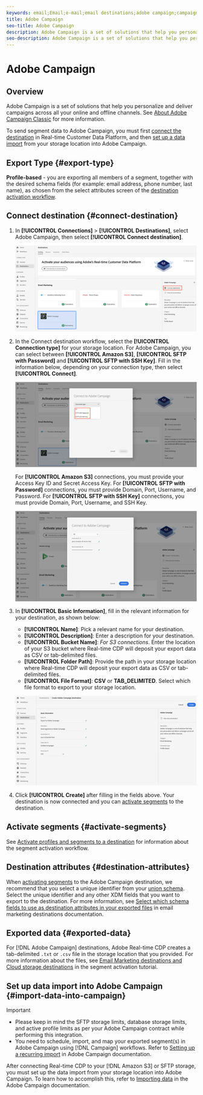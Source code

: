 ```yaml
---
keywords: email;Email;e-mail;email destinations;adobe campaign;campaign
title: Adobe Campaign
seo-title: Adobe Campaign
description: Adobe Campaign is a set of solutions that help you personalize and deliver campaigns across all your online and offline channels.
seo-description: Adobe Campaign is a set of solutions that help you personalize and deliver campaigns across all your online and offline channels.
---
```


# Adobe Campaign

## Overview

Adobe Campaign is a set of solutions that help you personalize and deliver campaigns across all your online and offline channels. See [About Adobe Campaign Classic](https://docs.adobe.com/content/help/en/campaign-classic/using/getting-started/starting-with-adobe-campaign/about-adobe-campaign-classic.html) for more information.

To send segment data to Adobe Campaign, you must first [connect the destination](#connect-destination) in Real-time Customer Data Platform, and then [set up a data import](#import-data-into-campaign) from your storage location into Adobe Campaign.

## Export Type {#export-type}

**Profile-based** - you are exporting all members of a segment, together with the desired schema fields (for example: email address, phone number, last name), as chosen from the select attributes screen of the [destination activation workflow](/help/rtcdp/destinations/activate-destinations.md#select-attributes).

## Connect destination {#connect-destination}

1. In **[!UICONTROL Connections]** > **[!UICONTROL Destinations]**, select Adobe Campaign, then select **[!UICONTROL Connect destination]**.

    ![Connect to adobe campaign](/help/rtcdp/destinations/assets/connect-adobe-campaign.png)

1. In the Connect destination workflow, select the **[!UICONTROL Connection type]** for your storage location. For Adobe Campaign, you can select between **[!UICONTROL Amazon S3]**, **[!UICONTROL SFTP with Password]** and **[!UICONTROL SFTP with SSH Key]**. Fill in the information below, depending on your connection type, then select **[!UICONTROL Connect]**.

    ![Set up Campaign wizard](/help/rtcdp/destinations/assets/adobe-campaign-wizard.png)

    For **[!UICONTROL Amazon S3]** connections, you must provide your Access Key ID and Secret Access Key. 
    For **[!UICONTROL SFTP with Password]** connections, you must provide Domain, Port, Username, and Password.
    For **[!UICONTROL SFTP with SSH Key]** connections, you must provide Domain, Port, Username, and SSH Key.

    ![Fill in Campaign information](/help/rtcdp/destinations/assets/adobe-campaign-step2.png)

1. In **[!UICONTROL Basic Information]**, fill in the relevant information for your destination, as shown below:
   * **[!UICONTROL Name]**: Pick a relevant name for your destination.
   * **[!UICONTROL Description]**: Enter a description for your destination.
   * **[!UICONTROL Bucket Name]**: *For S3 connections*. Enter the location of your S3 bucket where Real-time CDP will deposit your export data as CSV or tab-delimited files. 
   * **[!UICONTROL Folder Path]**: Provide the path in your storage location where Real-time CDP will deposit your export data as CSV or tab-delimited files.
   * **[!UICONTROL File Format]**: **CSV** or **TAB_DELIMITED**. Select which file format to export to your storage location. 

    ![Campaign basic information](/help/rtcdp/destinations/assets/adobe-campaign-basic-information.png)

1. Click **[!UICONTROL Create]** after filling in the fields above. Your destination is now connected and you can [activate segments](/help/rtcdp/destinations/activate-destinations.md) to the destination.

## Activate segments {#activate-segments}

See [Activate profiles and segments to a destination](/help/rtcdp/destinations/activate-destinations.md) for information about the segment activation workflow.

## Destination attributes {#destination-attributes}

When [activating segments](/help/rtcdp/destinations/activate-destinations.md) to the Adobe Campaign destination, we recommend that you select a unique identifier from your [union schema](../../profile/home.md#profile-fragments-and-union-schemas). Select the unique identifier and any other XDM fields that you want to export to the destination. For more information, see [Select which schema fields to use as destination attributes in your exported files](/help/rtcdp/destinations/email-marketing-destinations.md#destination-attributes) in email marketing destinations documentation. 

## Exported data {#exported-data}

For [!DNL Adobe Campaign] destinations, Adobe Real-time CDP creates a tab-delimited `.txt` or `.csv` file in the storage location that you provided. For more information about the files, see [Email Marketing destinations and Cloud storage destinations](/help/rtcdp/destinations/activate-destinations.md#esp-and-cloud-storage) in the segment activation tutorial. 

<!--

Expect a new file to be created in your storage location every day. The file format is:

`Adobe_Campaign_segment<segmentID>_<timestamp-yyyymmddhhmmss>.csv`

```
Adobe_Campaign_segment12341e18-abcd-49c2-836d-123c88e76c39_20200408061804.csv
Adobe_Campaign_segment12341e18-abcd-49c2-836d-123c88e76c39_20200409052200.csv
Adobe_Campaign_segment12341e18-abcd-49c2-836d-123c88e76c39_20200410061130.csv
```

The presence of these files in your storage location is confirmation of successful activation. To understand how the exported files are structured, you can [download a sample .csv file](/help/rtcdp/destinations/assets/sample_export_file_segment12341e18-abcd-49c2-836d-123c88e76c39_20200408061804.csv). This sample file includes the profile attributes `person.firstname`, `person.lastname`, `person.gender`, `person.birthyear`, and `personalEmail.address`.

-->

## Set up data import into Adobe Campaign {#import-data-into-campaign}

>[!IMPORTANT]
>
>* Please keep in mind the SFTP storage limits, database storage limits, and active profile limits as per your Adobe Campaign contract while performing this integration.
>* You need to schedule, import, and map your exported segment(s) in Adobe Campaign using [!DNL Campaign] workflows. Refer to [Setting up a recurring import](https://docs.adobe.com/content/help/en/campaign-classic/using/automating-with-workflows/general-operation/importing-data.html#setting-up-a-recurring-import) in Adobe Campaign documentation.


After connecting Real-time CDP to your [!DNL Amazon S3] or SFTP storage, you must set up the data import from your storage location into Adobe Campaign. To learn how to accomplish this, refer to [Importing data](https://docs.adobe.com/content/help/en/campaign-classic/using/automating-with-workflows/general-operation/importing-data.html) in the Adobe Campaign documentation.